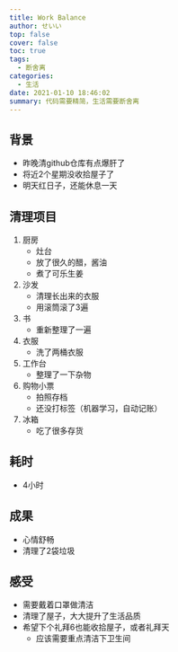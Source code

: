 ```yaml
---
title: Work Balance
author: せいい
top: false
cover: false
toc: true
tags:
  - 断舍离
categories:
  - 生活
date: 2021-01-10 18:46:02
summary: 代码需要精简，生活需要断舍离
---
```


## 背景
* 昨晚清github仓库有点爆肝了
* 将近2个星期没收拾屋子了
* 明天红日子，还能休息一天

## 清理项目
1. 厨房
    * 灶台
    * 放了很久的醋，酱油
    * 煮了可乐生姜
2. 沙发
    * 清理长出来的衣服
    * 用滚筒滚了3遍
3. 书
    * 重新整理了一遍
4. 衣服
    * 洗了两桶衣服
5. 工作台
    * 整理了一下杂物
6. 购物小票
    * 拍照存档
    * 还没打标签（机器学习，自动记账）
7. 冰箱
    * 吃了很多存货

## 耗时
* 4小时

## 成果
* 心情舒畅
* 清理了2袋垃圾

## 感受
* 需要戴着口罩做清洁
* 清理了屋子，大大提升了生活品质
* 希望下个礼拜6也能收拾屋子，或者礼拜天
    * 应该需要重点清洁下卫生间
